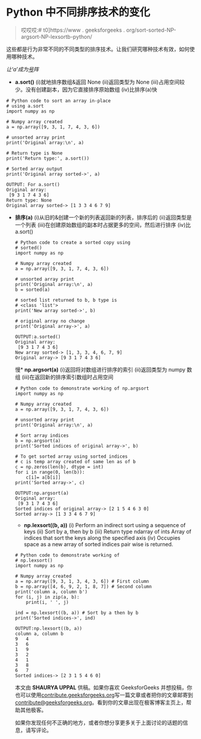 # Python 中不同排序技术的变化

> 哎哎哎:# t0]https://www . geeksforgeeks . org/sort-sorted-NP-argsort-NP-lexsortb-python/

这些都是行为非常不同的不同类型的排序技术。让我们研究哪种技术有效，如何使用哪种技术。

*让‘a’成为[号](https://www.geeksforgeeks.org/numpy-in-python-set-1-introduction/)阵*

*   **a.sort()**
    (i)就地排序数组&返回 None
    (ii)返回类型为 None
    (iii)占用空间较少。没有创建副本，因为它直接排序原始数组
    (iv)比排序(a)快

```
# Python code to sort an array in-place
# using a.sort
import numpy as np

# Numpy array created
a = np.array([9, 3, 1, 7, 4, 3, 6])

# unsorted array print
print('Original array:\n', a)

# Return type is None
print('Return type:', a.sort())

# Sorted array output
print('Original array sorted->', a)
```

```
OUTPUT: For a.sort()
Original array:
 [9 3 1 7 4 3 6]
Return type: None
Original array sorted-> [1 3 3 4 6 7 9]

```

*   **排序(a)**
    (i)从旧的&创建一个新的列表返回新的列表，排序后的
    (ii)返回类型是一个列表
    (iii)在创建原始数组的副本时占据更多的空间，然后进行排序
    (iv)比 a.sort()

    ```
    # Python code to create a sorted copy using
    # sorted()
    import numpy as np

    # Numpy array created
    a = np.array([9, 3, 1, 7, 4, 3, 6])

    # unsorted array print
    print('Original array:\n', a)
    b = sorted(a)

    # sorted list returned to b, b type is
    # <class 'list'> 
    print('New array sorted->', b)

    # original array no change
    print('Original array->', a)
    ```

    ```
    OUTPUT:a.sorted()
    Original array:
     [9 3 1 7 4 3 6]
    New array sorted-> [1, 3, 3, 4, 6, 7, 9]
    Original array-> [9 3 1 7 4 3 6]

    ```

    慢*   **np.argsort(a)**
    (i)返回将对数组进行排序的索引
    (ii)返回类型为 numpy 数组
    (iii)在返回新的排序索引数组时占用空间

    ```
    # Python code to demonstrate working of np.argsort
    import numpy as np

    # Numpy array created
    a = np.array([9, 3, 1, 7, 4, 3, 6])

    # unsorted array print
    print('Original array:\n', a)

    # Sort array indices
    b = np.argsort(a)
    print('Sorted indices of original array->', b)

    # To get sorted array using sorted indices
    # c is temp array created of same len as of b
    c = np.zeros(len(b), dtype = int)
    for i in range(0, len(b)):
        c[i]= a[b[i]]
    print('Sorted array->', c)
    ```

    ```
    OUTPUT:np.argsort(a)
    Original array:
     [9 3 1 7 4 3 6]
    Sorted indices of original array-> [2 1 5 4 6 3 0]
    Sorted array-> [1 3 3 4 6 7 9]

    ```

    *   **np.lexsort((b, a))**
    (i) Perform an indirect sort using a sequence of keys
    (ii) Sort by a, then by b
    (iii) Return type ndarray of ints Array of indices that sort the keys along the specified axis
    (iv) Occupies space as a new array of sorted indices pair wise is returned.

    ```
    # Python code to demonstrate working of 
    # np.lexsort()
    import numpy as np

    # Numpy array created
    a = np.array([9, 3, 1, 3, 4, 3, 6]) # First column
    b = np.array([4, 6, 9, 2, 1, 8, 7]) # Second column
    print('column a, column b')
    for (i, j) in zip(a, b):
        print(i, ' ', j)

    ind = np.lexsort((b, a)) # Sort by a then by b
    print('Sorted indices->', ind)
    ```

    ```
    OUTPUT:np.lexsort((b, a))
    column a, column b
    9   4
    3   6
    1   9
    3   2
    4   1
    3   8
    6   7
    Sorted indices-> [2 3 1 5 4 6 0]

    ```

    本文由 **SHAURYA UPPAL** 供稿。如果你喜欢 GeeksforGeeks 并想投稿，你也可以使用[contribute.geeksforgeeks.org](http://www.contribute.geeksforgeeks.org)写一篇文章或者把你的文章邮寄到 contribute@geeksforgeeks.org。看到你的文章出现在极客博客主页上，帮助其他极客。

    如果你发现任何不正确的地方，或者你想分享更多关于上面讨论的话题的信息，请写评论。
